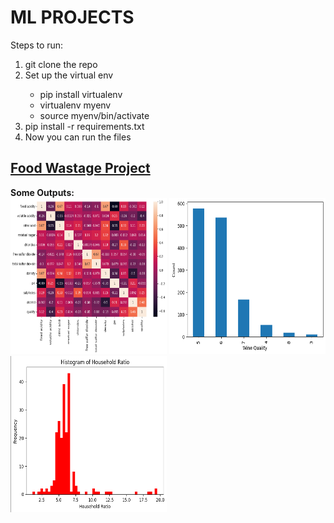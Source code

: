 # ML PROJECTS

<div>Steps to run:</div>
<ol>
    <li>git clone the repo</li>
    <li>Set up the virtual env</li>
    <ul>
    <li>pip install virtualenv</li>
    <li>virtualenv myenv</li>
    <li>source myenv/bin/activate</li>
    </ul>
    <li>pip install -r requirements.txt</li>
    <li>Now you can run the files</li>
</ol>
<h2>
<a href='./food-wastage/'>Food Wastage Project</a>
</h2>
<b>Some Outputs:</b> <br>
<img src="./readme-assets/output4.png" alt="output4" height="250px" width="250px">
<img src="./readme-assets/output5.png" alt="output5" height="250px" width="250px">
<img src="./readme-assets/output7.png" alt="output7" height="250px" width="250px">